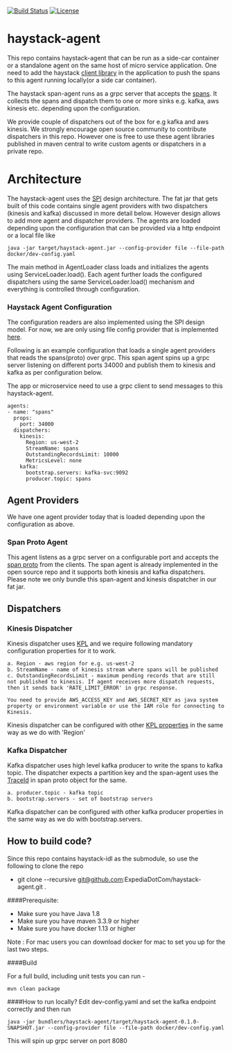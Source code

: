 [![Build Status](https://travis-ci.org/ExpediaDotCom/haystack-agent.svg?branch=master)](https://travis-ci.org/ExpediaDotCom/haystack-agent)
[![License](https://img.shields.io/badge/license-Apache%20License%202.0-blue.svg)](https://github.com/ExpediaDotCom/haystack/blob/master/LICENSE)

# haystack-agent
This repo contains haystack-agent that can be run as a side-car container or a standalone agent on the same host of micro service application.
One need to add the haystack [client library](https://github.com/ExpediaDotCom/haystack-client-java) in the application to push the spans to this agent running locally(or a side car container).

The haystack span-agent runs as a grpc server that accepts the [spans](https://github.com/ExpediaDotCom/haystack-idl). 
It collects the spans and dispatch them to one or more sinks e.g. kafka, aws kinesis etc. depending upon the configuration.

We provide couple of dispatchers out of the box for e.g kafka and aws kinesis. 
We strongly encourage open source community to contribute dispatchers in this repo. 
However one is free to use these agent libraries published in maven central to write custom agents or dispatchers in a private repo.


# Architecture
The haystack-agent uses the [SPI](https://docs.oracle.com/javase/tutorial/ext/basics/spi.html) design architecture.
The fat jar that gets built of this code contains single agent providers with two dispatchers (kinesis and kafka) discussed in more detail below. 
However design allows to add more agent and dispatcher providers. 
The agents are loaded depending upon the configuration that can be provided via a http endpoint or a local file like

```
java -jar target/haystack-agent.jar --config-provider file --file-path docker/dev-config.yaml
```

The main method in AgentLoader class loads and initializes the agents using ServiceLoader.load(). 
Each agent further loads the configured dispatchers using the same ServiceLoader.load() mechanism and everything is controlled through configuration.



### Haystack Agent Configuration
The configuration readers are also implemented using the SPI design model. 
For now, we are only using file config provider that is implemented [here](https://github.com/ExpediaDotCom/haystack-agent/tree/master/config-providers/file).

Following is an example configuration that loads a single agent providers that reads the spans(proto) over grpc.
This span agent spins up a grpc server listening on different ports 34000 and publish them to kinesis and kafka as per configuration below. 

The app or microservice need to use a grpc client to send messages to this haystack-agent.

```
agents:
- name: "spans"
  props:
    port: 34000
  dispatchers:
    kinesis:
      Region: us-west-2
      StreamName: spans
      OutstandingRecordsLimit: 10000
      MetricsLevel: none
    kafka:
      bootstrap.servers: kafka-svc:9092
      producer.topic: spans
```

## Agent Providers
We have one agent provider today that is loaded depending upon the configuration as above.

### Span Proto Agent
This agent listens as a grpc server on a configurable port and accepts the [span proto](https://github.com/ExpediaDotCom/haystack-idl/tree/master/proto/agent) from the clients. 
The span agent is already implemented in the open source repo and it supports both kinesis and kafka dispatchers.
Please note we only bundle this span-agent and kinesis dispatcher in our fat jar. 

## Dispatchers

### Kinesis Dispatcher
Kinesis dispatcher uses [KPL](https://github.com/awslabs/amazon-kinesis-producer) and we require following mandatory configuration properties for it to work. 
```
a. Region - aws region for e.g. us-west-2
b. StreamName - name of kinesis stream where spans will be published
c. OutstandingRecordsLimit - maximum pending records that are still not published to kinesis. If agent receives more dispatch requests, then it sends back 'RATE_LIMIT_ERROR' in grpc response.

You need to provide AWS_ACCESS_KEY and AWS_SECRET_KEY as java system property or environment variable or use the IAM role for connecting to Kinesis.
```

Kinesis dispatcher can be configured with other [KPL properties](https://github.com/awslabs/amazon-kinesis-producer/blob/master/java/amazon-kinesis-producer-sample/default_config.properties) in the same way as we do with 'Region'


### Kafka Dispatcher
Kafka dispatcher uses high level kafka producer to write the spans to kafka topic. 
The dispatcher  expects a partition key and the span-agent uses the [TraceId](https://github.com/ExpediaDotCom/haystack-idl/blob/master/proto/span.proto) in span proto object for the same.

```
a. producer.topic - kafka topic
b. bootstrap.servers - set of bootstrap servers

```
Kafka dispatcher can be configured with other kafka producer properties in the same way as we do with bootstrap.servers.


## How to build code?

####
Since this repo contains haystack-idl as the submodule, so use the following to clone the repo
* git clone --recursive git@github.com:ExpediaDotCom/haystack-agent.git .

####Prerequisite: 

* Make sure you have Java 1.8
* Make sure you have maven 3.3.9 or higher
* Make sure you have docker 1.13 or higher


Note : For mac users you can download docker for mac to set you up for the last two steps.

####Build

For a full build, including unit tests you can run -
```
mvn clean package
```
####How to run locally?
Edit dev-config.yaml and set the kafka endpoint correctly and then run
```
java -jar bundlers/haystack-agent/target/haystack-agent-0.1.0-SNAPSHOT.jar --config-provider file --file-path docker/dev-config.yaml
```
This will spin up grpc server on port 8080
